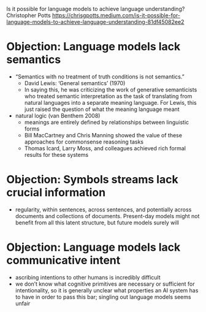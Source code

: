 Is it possible for language models to achieve language understanding?
Christopher Potts
https://chrisgpotts.medium.com/is-it-possible-for-language-models-to-achieve-language-understanding-81df45082ee2

# Objection: Language models lack semantics

* “Semantics with no treatment of truth conditions is not semantics.”
  * David Lewis: ‘General semantics’ (1970)
  * In saying this, he was criticizing the work of generative semanticists who
    treated semantic interpretation as the task of translating from natural
    languages into a separate meaning language. For Lewis, this just raised the
    question of what the meaning language meant
* natural logic (van Benthem 2008)
  * meanings are entirely defined by relationships between linguistic forms
  * Bill MacCartney and Chris Manning showed the value of these approaches for
    commonsense reasoning tasks
  * Thomas Icard, Larry Moss, and colleagues achieved rich formal results for
    these systems

# Objection: Symbols streams lack crucial information

* regularity, within sentences, across sentences, and potentially across
  documents and collections of documents. Present-day models might not benefit
  from all this latent structure, but future models surely will

# Objection: Language models lack communicative intent

* ascribing intentions to other humans is incredibly difficult
* we don’t know what cognitive primitives are necessary or sufficient for
  intentionality, so it is generally unclear what properties an AI system has to
  have in order to pass this bar; singling out language models seems unfair
